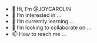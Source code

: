 - 👋 Hi, I’m @JOYCAROLIN
- 👀 I’m interested in ...
- 🌱 I’m currently learning ...
- 💞️ I’m looking to collaborate on ...
- 📫 How to reach me ...

<!---
JOYCAROLIN/JOYCAROLIN is a ✨ special ✨ repository because its `README.md` (this file) appears on your GitHub profile.
You can click the Preview link to take a look at your changes.
--->
